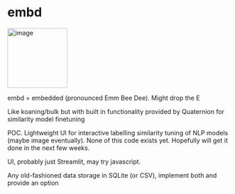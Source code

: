 # embd

<img width="135" alt="image" src="https://user-images.githubusercontent.com/47161914/187463225-da415263-67b0-474e-afc9-14c50ca565b7.png">

embd = embedded (pronounced Emm Bee Dee). Might drop the E

Like koaning/bulk but with built in functionality provided by Quaternion for similarity model finetuning

POC. Lightweight UI for interactive labelling similarity tuning of NLP models (maybe image eventually). None of this code exists yet. Hopefully will get it done in the next few weeks. 

UI, probably just Streamlit, may try javascript.

Any old-fashioned data storage in SQLite (or CSV), implement both and provide an option

